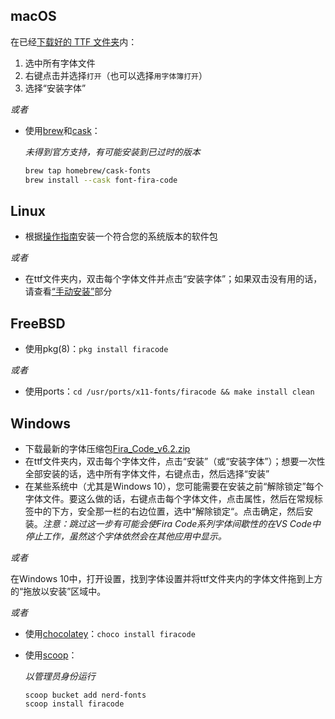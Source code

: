 ## macOS

在已经[下载好的 TTF 文件夹](https://github.com/tonsky/FiraCode/releases)内：

1. 选中所有字体文件
1. 右键点击并选择`打开`（也可以选择`用字体簿打开`）
1. 选择“安装字体”

*或者*

- 使用[brew](http://brew.sh)和[cask](https://caskroom.github.io)：

  *未得到官方支持，有可能安装到已过时的版本*
  ```bash
  brew tap homebrew/cask-fonts
  brew install --cask font-fira-code
  ```

## Linux

- 根据[操作指南](https://github.com/tonsky/FiraCode/wiki/Linux-instructions#installing-with-a-package-manager)安装一个符合您的系统版本的软件包

*或者*

- 在ttf文件夹内，双击每个字体文件并点击“安装字体”；如果双击没有用的话，请查看[“手动安装”](https://github.com/tonsky/FiraCode/wiki/Linux-instructions#manual-installation)部分


## FreeBSD

- 使用pkg(8)：`pkg install firacode`

*或者*

- 使用ports：`cd /usr/ports/x11-fonts/firacode && make install clean`

## Windows

- 下载最新的字体压缩包[Fira_Code_v6.2.zip](https://github.com/tonsky/FiraCode/releases/download/6.2/Fira_Code_v6.2.zip)
- 在ttf文件夹内，双击每个字体文件，点击“安装”（或“安装字体”）；想要一次性全部安装的话，选中所有字体文件，右键点击，然后选择“安装”
- 在某些系统中（尤其是Windows 10），您可能需要在安装之前“解除锁定”每个字体文件。要这么做的话，右键点击每个字体文件，点击属性，然后在常规标签中的下方，安全那一栏的右边位置，选中“解除锁定“。点击确定，然后安装。_注意：跳过这一步有可能会使Fira Code系列字体间歇性的在VS Code中停止工作，虽然这个字体依然会在其他应用中显示。_

*或者*

在Windows 10中，打开设置，找到字体设置并将ttf文件夹内的字体文件拖到上方的“拖放以安装”区域中。

*或者*

- 使用[chocolatey](https://chocolatey.org)：`choco install firacode`

- 使用[scoop](https://github.com/lukesampson/scoop)：
  
  *以管理员身份运行*
  ```
  scoop bucket add nerd-fonts
  scoop install firacode
  ```